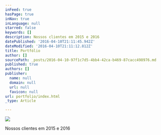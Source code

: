 ```yaml
---
inFeed: true
hasPage: true
inNav: true
inLanguage: null
starred: false
keywords: []
description: Nossos clientes em 2015 e 2016
datePublished: '2016-04-10T21:11:45.942Z'
dateModified: '2016-04-10T21:11:12.812Z'
title: Portfólio
author: []
sourcePath: _posts/2016-04-10-97f1c7d5-4bb4-42ca-b469-87cacc498976.md
published: true
authors: []
publisher:
  name: null
  domain: null
  url: null
  favicon: null
url: portfolio/index.html
_type: Article

---
```

![](https://the-grid-user-content.s3-us-west-2.amazonaws.com/f72f9932-7715-4ad5-a264-4370b34e61ef.png)

Nossos clientes em 2015 e 2016